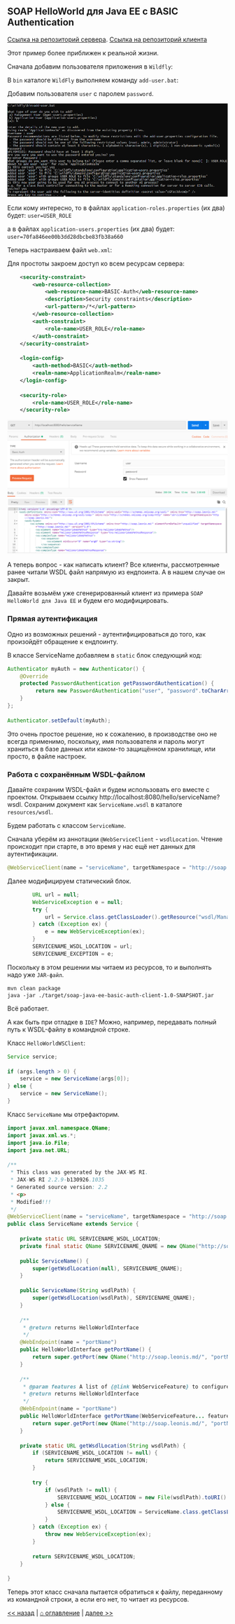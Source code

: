 ## SOAP HelloWorld для Java EE с BASIC Authentication

[Ссылка на репозиторий сервера](../soap-java-ee-basic-auth). 
[Ссылка на репозиторий клиента](../soap-java-ee-basic-auth-client)

Этот пример более приближен к реальной жизни.

Сначала добавим пользователя приложения в `Wildfly`:

В `bin` каталоге `WildFly` выполняем команду `add-user.bat`:

Добавим пользователя `user` с паролем `password`.

![Add Application User](add-user.png "Add Application User")

Если кому интересно, то в файлах `application-roles.properties` (их два) будет: `user=USER_ROLE`

а в файлах `application-users.properties` (их два) будет: `user=70fa846ee00b3dd28dbcbe83fb38a660`

Теперь настраиваем файл `web.xml`:

Для простоты закроем доступ ко всем ресурсам сервера:

```xml
    <security-constraint>
        <web-resource-collection>
            <web-resource-name>BASIC-Auth</web-resource-name>
            <description>Security constraints</description>
            <url-pattern>/*</url-pattern>
        </web-resource-collection>
        <auth-constraint>
            <role-name>USER_ROLE</role-name>
        </auth-constraint>
    </security-constraint>

    <login-config>
        <auth-method>BASIC</auth-method>
        <realm-name>ApplicationRealm</realm-name>
    </login-config>

    <security-role>
        <role-name>USER_ROLE</role-name>
    </security-role>
```

![Postman BASIC Auth](postman-basic-auth.png "Postman BASIC Auth")

А теперь вопрос - как написать клиент? Все клиенты, рассмотренные ранее читали WSDL файл напрямую из ендпоинта. А в нашем случае он закрыт.

Давайте возьмём уже сгенерированный клиент из примера `SOAP HelloWorld для Java EE` и будем его модифицировать.

### Прямая аутентификация

Одно из возможных решений - аутентифицироваться до того, как произойдёт обращение к ендпоинту.

В классе ServiceName добавляем в `static` блок следующий код:

```java
Authenticator myAuth = new Authenticator() {
    @Override
    protected PasswordAuthentication getPasswordAuthentication() {
         return new PasswordAuthentication("user", "password".toCharArray());
    }
};

Authenticator.setDefault(myAuth);
```

Это очень простое решение, но к сожалению, в производстве оно не всегда применимо, поскольку, имя пользователя и пароль
могут храниться в базе данных или каком-то защищённом хранилище, или просто, в файле настроек.

### Работа с сохранённым WSDL-файлом

Давайте сохраним WSDL-файл и будем использовать его вместе с проектом. Открываем ссылку http://localhost:8080/hello/serviceName?wsdl.
Сохраним документ как `ServiceName.wsdl` в каталоге `resources/wsdl`.

Будем работать с классом `ServiceName`.

Сначала уберём из аннотации `@WebServiceClient` - `wsdlLocation`. Чтение происходит при старте, в это время у нас ещё нет данных для аутентификации.

```java
@WebServiceClient(name = "serviceName", targetNamespace = "http://soap.leonis.md/", wsdlLocation = "http://localhost:8080/hello/serviceName?wsdl")
```

Далее модифицируем статический блок.

```java
        URL url = null;
        WebServiceException e = null;
        try {
            url = Service.class.getClassLoader().getResource("wsdl/ManageExchangeWSDL.WSDL");
        } catch (Exception ex) {
            e = new WebServiceException(ex);
        }
        SERVICENAME_WSDL_LOCATION = url;
        SERVICENAME_EXCEPTION = e;
```

Поскольку в этом решении мы читаем из ресурсов, то и выполнять надо уже `JAR-файл`.

```
mvn clean package
java -jar ./target/soap-java-ee-basic-auth-client-1.0-SNAPSHOT.jar 
```

Всё работает. 

А как быть при отладке в `IDE`? Можно, например, передавать полный путь к WSDL-файлу в командной строке.

Класс `HelloWorldWSClient`:

```java
Service service;

if (args.length > 0) {
    service = new ServiceName(args[0]);
} else {
    service = new ServiceName();
}
```

Класс `ServiceName` мы отрефакторим.

```java
import javax.xml.namespace.QName;
import javax.xml.ws.*;
import java.io.File;
import java.net.URL;

/**
 * This class was generated by the JAX-WS RI.
 * JAX-WS RI 2.2.9-b130926.1035
 * Generated source version: 2.2
 * <p>
 * Modified!!!
 */
@WebServiceClient(name = "serviceName", targetNamespace = "http://soap.leonis.md/")
public class ServiceName extends Service {

    private static URL SERVICENAME_WSDL_LOCATION;
    private final static QName SERVICENAME_QNAME = new QName("http://soap.leonis.md/", "serviceName");

    public ServiceName() {
        super(getWsdlLocation(null), SERVICENAME_QNAME);
    }

    public ServiceName(String wsdlPath) {
        super(getWsdlLocation(wsdlPath), SERVICENAME_QNAME);
    }

    /**
     * @return returns HelloWorldInterface
     */
    @WebEndpoint(name = "portName")
    public HelloWorldInterface getPortName() {
        return super.getPort(new QName("http://soap.leonis.md/", "portName"), HelloWorldInterface.class);
    }

    /**
     * @param features A list of {@link WebServiceFeature} to configure on the proxy.  Supported features not in the <code>features</code> parameter will have their default values.
     * @return returns HelloWorldInterface
     */
    @WebEndpoint(name = "portName")
    public HelloWorldInterface getPortName(WebServiceFeature... features) {
        return super.getPort(new QName("http://soap.leonis.md/", "portName"), HelloWorldInterface.class, features);
    }

    private static URL getWsdlLocation(String wsdlPath) {
        if (SERVICENAME_WSDL_LOCATION != null) {
            return SERVICENAME_WSDL_LOCATION;
        }

        try {
            if (wsdlPath != null) {
                SERVICENAME_WSDL_LOCATION = new File(wsdlPath).toURI().toURL();
            } else {
                SERVICENAME_WSDL_LOCATION = ServiceName.class.getClassLoader().getResource("wsdl/ServiceName.wsdl");
            }
        } catch (Exception ex) {
            throw new WebServiceException(ex);
        }

        return SERVICENAME_WSDL_LOCATION;
    }

}
```

Теперь этот класс сначала пытается обратиться к файлу, переданному из командной строки, а если его нет, то читает из ресурсов.

[<< назад](chapter-6.md) | [⌂ оглавление](../README.md) | [далее >>](chapter-7.5.md)